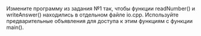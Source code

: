 Измените программу из задания №1 так, чтобы функции readNumber() и 
writeAnswer() находились в отдельном файле io.cpp. Используйте предварительные 
объявления для доступа к этим функциям с функции main().
